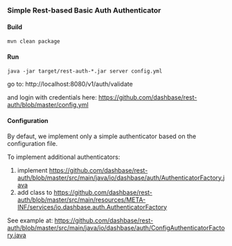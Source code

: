 ### Simple Rest-based Basic Auth Authenticator

#### Build

```
mvn clean package
```

#### Run

```
java -jar target/rest-auth-*.jar server config.yml
```

go to: http://localhost:8080/v1/auth/validate

and login with credentials here: https://github.com/dashbase/rest-auth/blob/master/config.yml

#### Configuration

By defaut, we implement only a simple authenticator based on the configuration file.

To implement additional authenticators:

1. implement https://github.com/dashbase/rest-auth/blob/master/src/main/java/io/dashbase/auth/AuthenticatorFactory.java
2. add class to https://github.com/dashbase/rest-auth/blob/master/src/main/resources/META-INF/services/io.dashbase.auth.AuthenticatorFactory

See example at: https://github.com/dashbase/rest-auth/blob/master/src/main/java/io/dashbase/auth/ConfigAuthenticatorFactory.java
